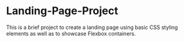 # Landing-Page-Project

This is a brief project to create a landing page using basic CSS styling elements as well as to showcase Flexbox containers.